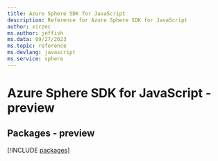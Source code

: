 ```yaml
---
title: Azure Sphere SDK for JavaScript
description: Reference for Azure Sphere SDK for JavaScript
author: xirzec
ms.author: jeffish
ms.data: 09/27/2023
ms.topic: reference
ms.devlang: javascript
ms.service: sphere
---
```

# Azure Sphere SDK for JavaScript - preview
## Packages - preview
[!INCLUDE [packages](sphere-index.md)]